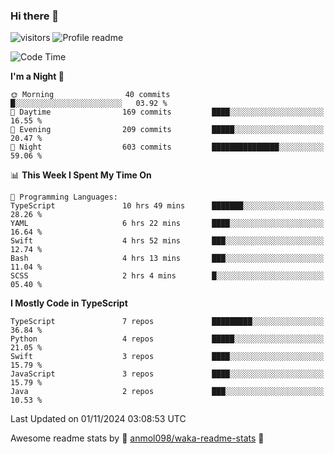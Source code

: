 ### Hi there 👋  
![visitors](https://visitor-badge.laobi.icu/badge?page_id=leverglowh) ![Profile readme](https://github.com/leverglowh/leverglowh/workflows/Profile%20readme/badge.svg?branch=master)

<!--START_SECTION:waka-->
![Code Time](http://img.shields.io/badge/Code%20Time-3%2C120%20hrs%2041%20mins-blue)

**I'm a Night 🦉** 

```text
🌞 Morning                40 commits          █░░░░░░░░░░░░░░░░░░░░░░░░   03.92 % 
🌆 Daytime                169 commits         ████░░░░░░░░░░░░░░░░░░░░░   16.55 % 
🌃 Evening                209 commits         █████░░░░░░░░░░░░░░░░░░░░   20.47 % 
🌙 Night                  603 commits         ███████████████░░░░░░░░░░   59.06 % 
```


📊 **This Week I Spent My Time On** 

```text
💬 Programming Languages: 
TypeScript               10 hrs 49 mins      ███████░░░░░░░░░░░░░░░░░░   28.26 % 
YAML                     6 hrs 22 mins       ████░░░░░░░░░░░░░░░░░░░░░   16.64 % 
Swift                    4 hrs 52 mins       ███░░░░░░░░░░░░░░░░░░░░░░   12.74 % 
Bash                     4 hrs 13 mins       ███░░░░░░░░░░░░░░░░░░░░░░   11.04 % 
SCSS                     2 hrs 4 mins        █░░░░░░░░░░░░░░░░░░░░░░░░   05.40 % 
```

**I Mostly Code in TypeScript** 

```text
TypeScript               7 repos             █████████░░░░░░░░░░░░░░░░   36.84 % 
Python                   4 repos             █████░░░░░░░░░░░░░░░░░░░░   21.05 % 
Swift                    3 repos             ████░░░░░░░░░░░░░░░░░░░░░   15.79 % 
JavaScript               3 repos             ████░░░░░░░░░░░░░░░░░░░░░   15.79 % 
Java                     2 repos             ███░░░░░░░░░░░░░░░░░░░░░░   10.53 % 
```




 Last Updated on 01/11/2024 03:08:53 UTC
<!--END_SECTION:waka-->


Awesome readme stats by :star2: [anmol098/waka-readme-stats](https://github.com/anmol098/waka-readme-stats) :star2:

